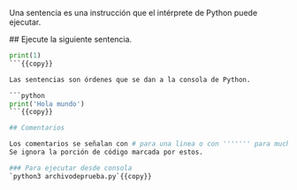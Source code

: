 Una sentencia es una instrucción que el intérprete de Python puede ejecutar.

## Ejecute la siguiente sentencia.


```python
print(1)
```{{copy}}

Las sentencias son órdenes que se dan a la consola de Python.

```python
print('Hola mundo')
```{{copy}}

## Comentarios

Los comentarios se señalan con # para una linea o con ''''''' para muchas líneas.
Se ignora la porción de código marcada por estos. 

### Para ejecutar desde consola
`python3 archivodeprueba.py`{{copy}}

